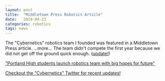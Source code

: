 ```yaml
---
layout: post
title:  "Middletown Press Robotics Article"
date:   2014-04-23
categories: robotics
tags: news
---
```


The "Cybernetics" robotics team I founded was featured in a Middletown Press article. ...more...
The team didn't compete the first year because we did not get off the ground quick enough. (<a href="{% post_url 2015-03-08-2014-robotics-state-championship %}">update!</a>)

<a href = "http://www.middletownpress.com/social-affairs/20140423/portland-high-students-launch-robotics-team-with-big-hopes-for-future" target = "_blank">"Portland High students launch robotics team with big hopes for future"</a>

<a href = "http:///twitter.com/PHSFTC" target="_blank">Checkout the "Cybernetics" Twitter for recent updates!</a>